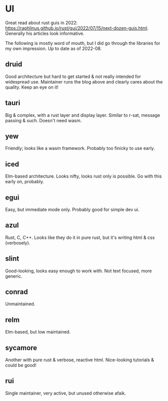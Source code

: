 UI
===

Great read about rust guis in 2022:
 https://raphlinus.github.io/rust/gui/2022/07/15/next-dozen-guis.html.
Generally his articles look informative.

The following is mostly word of mouth, but I did go through the libraries for my own impression.
Up to date as of 2022-08.


druid
---

Good architecture but hard to get started & not really intended for widespread use.
Maintainer runs the blog above and clearly cares about the quality.
Keep an eye on it!

tauri
---

Big & complex, with a rust layer and display layer.
Similar to r-sat, message passing & such.
Doesn't need wasm.

yew
---

Friendly; looks like a wasm framework.
Probably too finicky to use early.

iced
---

Elm-based architecture.
Looks nifty, looks rust only is possible.
Go with this early on, probably.

egui
---

Easy, but immediate mode only.
Probably good for simple dev ui.

azul
---

Rust, C, C++.
Looks like they do it in pure rust, but it's writing html & css (verbosely).

slint
---

Good-looking, looks easy enough to work with.
Not text focused, more generic.

conrad
---

Unmaintained.

relm
---

Elm-based, but low maintained.

sycamore
---

Another with pure rust & verbose, reactive html.
Nice-looking tutorials & could be good!

rui
---

Single maintainer, very active, but unused otherwise afaik.
